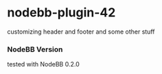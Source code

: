 nodebb-plugin-42
================

customizing header and footer and some other stuff

### NodeBB Version
tested with NodeBB 0.2.0
